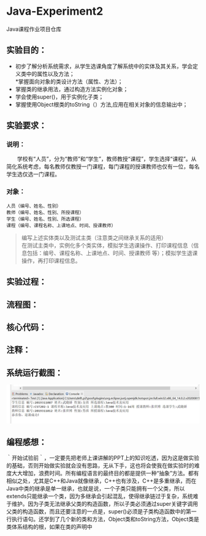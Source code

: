 # Java-Experiment2
  Java课程作业项目仓库
  
## 实验目的：
  * 初步了解分析系统需求，从学生选课角度了解系统中的实体及其关系，学会定义类中的属性以及方法；  
  *掌握面向对象的类设计方法（属性、方法）；  
  * 掌握类的继承用法，通过构造方法实例化对象；  
  * 学会使用super()，用于实例化子类；  
  * 掌握使用Object根类的toString（）方法,应用在相关对象的信息输出中；  

## 实验要求：
  ### 说明：
  　　学校有“人员”，分为“教师”和“学生”，教师教授“课程”，学生选择“课程”。从简化系统考虑，每名教师仅教授一门课程，每门课程的授课教师也仅有一位，每名学生选仅选一门课程。    
  ### 对象：
    人员（编号、姓名、性别）  
    教师（编号、姓名、性别、所授课程）  
    学生（编号、姓名、性别、所选课程）  
    课程（编号、课程名称、上课地点、时间、授课教师）  
  >编写上述实体类以及测试主类（注意类之间继承关系的适用）  
  >在测试主类中，实例化多个类实体，模拟学生选课操作、打印课程信息（信息包括：编号、课程名称、上课地点、时间、授课教师 等）；模拟学生退课操作，再打印课程信息。  

## 实验过程：
## 流程图：
## 核心代码：
## 注释：
## 系统运行截图：
![image](https://github.com/daladida/Java-Experiment2/blob/main/images/%E5%AE%9E%E9%AA%8C%EF%BC%88%E4%BA%8C%EF%BC%89%E8%BF%90%E8%A1%8C%E7%BB%93%E6%9E%9C.png)
## 编程感想：
   ｀开始试验前｀，一定要先把老师上课讲解的PPT上的知识吃透，因为这是做实验的基础，否则开始做实验就会没有思路，无从下手，这也将会使我在做实验时的难度大大增加，浪费时间。所有编程语言的最终目的都是提供一种“抽象”方法。都有相似之处，尤其是C++和Java就像继承，C++也有涉及，C++是多重继承，而在Java中类的继承是单一继承，也就是说，一个子类只能拥有一个父类，所以extends只能继承一个类，因为多继承会引起混乱，使得继承链过于复杂，系统难于维护。因为子类无法继承父类的构造函数，所以子类必须通过super关键字调用父类的构造函数，而且还要注意的一点是，super()必须是子类构造函数中的第一行执行语句。还学到了几个新的类和方法，Object类和toString方法，Object类是类体系结构的根，如果在类的声明中
